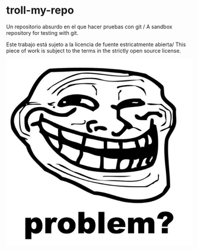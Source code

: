 # troll-my-repo

Un repositorio absurdo en el que hacer pruebas con git / A sandbox repository for testing with git.

Este trabajo está sujeto a la licencia de fuente estricatmente abierta/ This piece of work is subject to the terms in the strictly open source license.

![](trollface.jpg)

